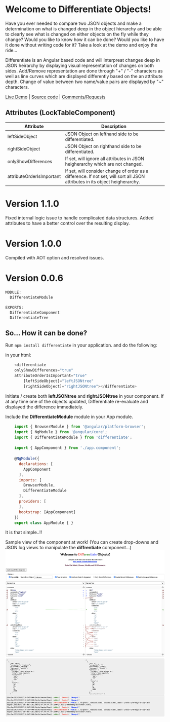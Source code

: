 # Welcome to Differentiate Objects!

Have you ever needed to compare two JSON objects and make a determination on what is changed deep in the object hierarchy and be able to clearly see what is changed on either objects on the fly while they change?
Would you like to know how it can be done? Would you like to have it done without writing code for it? Take a look at the demo and enjoy the ride...

Differentiate is an Angular based code and will interpreat changes deep in JSON heirarchy by displaying visual representation of changes on both sides. Add/Remove representation are done through "+" / "-" characters as well as line curves which are displayed differently based on the an attribute depth. Change of value between two name/value pairs are displayed by "~" characters.

[Live Demo](https://diffrenciate.stackblitz.io) | [Source code](https://github.com/msalehisedeh/differentiate/tree/master/src/app) | [Comments/Requests](https://github.com/msalehisedeh/differentiate/issues)


## Attributes (LockTableComponent)
| Attribute                |Description                                         |
|--------------------------|----------------------------------------------------|
|leftSideObject            |JSON Object on lefthand side to be differentiated.  |
|rightSideObject           |JSON Object on righthand side to be differentiated. |
|onlyShowDifferences       |If set, will ignore all attributes in JSON heigherarchy which are not changed. |
|attributeOrderIsImportant |If set, will consider change of order as a difference. If not set, will sort all JSON attributes in its object heigherarchy. |


# Version 1.1.0
Fixed internal logic issue to handle complicated data structures. Added attributes to have a better control over the resulting display. 

# Version 1.0.0
Compiled with AOT option and resolved issues. 


# Version 0.0.6
```
MODULE:
  DifferentiateModule

EXPORTS:
  DifferentiateComponent
  DifferentiateTree
```

## So... How it can be done?

Run `npm install differentiate` in your application. and do the following:

in your html:
```javascript
	<differentiate 
    onlyShowDifferences="true"
    attributeOrderIsImportant="true"
		[leftSideObject]="leftJSONtree" 
		[rightSideObject]="rightJSONtree"></differentiate>
```

Initiate / create both **leftJSONtree** and **rightJSONtree** in your component. If at any time one of the objects updated, Differentiate  re-evaluate and displayed the difference immediately.

Include the **DifferentiateModule** module in your App module.
```javascript
	import { BrowserModule } from '@angular/platform-browser';
	import { NgModule } from '@angular/core';
	import { DifferentiateModule } from 'differentiate';

	import { AppComponent } from './app.component';

	@NgModule({
	  declarations: [
		AppComponent
	  ],
	  imports: [
		BrowserModule,
		DifferentiateModule
	  ],
	  providers: [
	  ],
	  bootstrap: [AppComponent]
	})
	export class AppModule { }
```

It is that simple..!!

Sample view of the component at work! (You can create drop-downs and JSON log views to manipulate the **diffrentiate** component...)
![alt text](https://raw.githubusercontent.com/msalehisedeh/differentiate/master/sample.png "What you would see when a comparison is performed")


